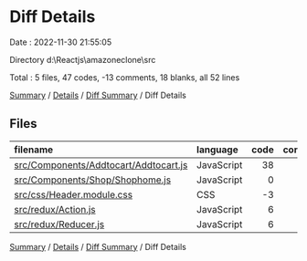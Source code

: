 # Diff Details

Date : 2022-11-30 21:55:05

Directory d:\\Reactjs\\amazoneclone\\src

Total : 5 files,  47 codes, -13 comments, 18 blanks, all 52 lines

[Summary](results.md) / [Details](details.md) / [Diff Summary](diff.md) / Diff Details

## Files
| filename | language | code | comment | blank | total |
| :--- | :--- | ---: | ---: | ---: | ---: |
| [src/Components/Addtocart/Addtocart.js](/src/Components/Addtocart/Addtocart.js) | JavaScript | 38 | 3 | 14 | 55 |
| [src/Components/Shop/Shophome.js](/src/Components/Shop/Shophome.js) | JavaScript | 0 | 0 | 1 | 1 |
| [src/css/Header.module.css](/src/css/Header.module.css) | CSS | -3 | -16 | 1 | -18 |
| [src/redux/Action.js](/src/redux/Action.js) | JavaScript | 6 | 0 | 1 | 7 |
| [src/redux/Reducer.js](/src/redux/Reducer.js) | JavaScript | 6 | 0 | 1 | 7 |

[Summary](results.md) / [Details](details.md) / [Diff Summary](diff.md) / Diff Details